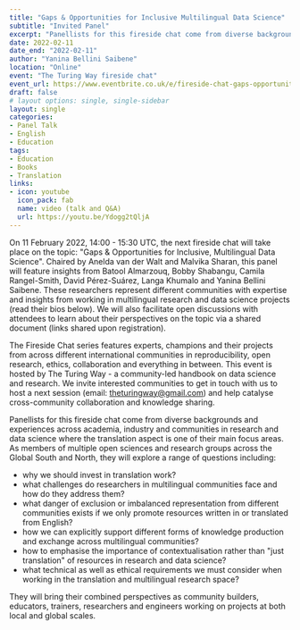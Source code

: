 ```yaml
---
title: "Gaps & Opportunities for Inclusive Multilingual Data Science"
subtitle: "Invited Panel"
excerpt: "Panellists for this fireside chat come from diverse backgrounds and experiences across academia, industry and communities in research and data science where the translation aspect is one of their main focus areas. As members of multiple open sciences and research groups across the Global South and North, they will explore a range of questions and they will bring their combined perspectives as community builders, educators, trainers, researchers and engineers working on projects at both local and global scales."
date: 2022-02-11
date_end: "2022-02-11"
author: "Yanina Bellini Saibene"
location: "Online"
event: "The Turing Way fireside chat"
event_url: https://www.eventbrite.co.uk/e/fireside-chat-gaps-opportunities-for-inclusive-multilingual-data-science-tickets-255972068347#
draft: false
# layout options: single, single-sidebar
layout: single
categories:
- Panel Talk
- English
- Education
tags:
- Education
- Books
- Translation
links:
- icon: youtube
  icon_pack: fab
  name: video (talk and Q&A)
  url: https://youtu.be/Ydogg2tQljA
---
```


On 11 February 2022, 14:00 - 15:30 UTC, the next fireside chat will take place on the topic: "Gaps & Opportunities for Inclusive, Multilingual Data Science". Chaired by Anelda van der Walt and Malvika Sharan, this panel will feature insights from Batool Almarzouq, Bobby Shabangu, Camila Rangel-Smith, David Pérez-Suárez, Langa Khumalo and Yanina Bellini Saibene. These researchers represent different communities with expertise and insights from working in multilingual research and data science projects (read their bios below). We will also facilitate open discussions with attendees to learn about their perspectives on the topic via a shared document (links shared upon registration).

The Fireside Chat series features experts, champions and their projects from across different international communities in reproducibility, open research, ethics, collaboration and everything in between. This event is hosted by The Turing Way - a community-led handbook on data science and research. We invite interested communities to get in touch with us to host a next session (email: theturingway@gmail.com) and help catalyse cross-community collaboration and knowledge sharing.

Panellists for this fireside chat come from diverse backgrounds and experiences across academia, industry and communities in research and data science where the translation aspect is one of their main focus areas. As members of multiple open sciences and research groups across the Global South and North, they will explore a range of questions including:

  * why we should invest in translation work?
  * what challenges do researchers in multilingual communities face and how do they address them?
  * what danger of exclusion or imbalanced representation from different communities exists if we only promote resources written in or translated from English?
  * how we can explicitly support different forms of knowledge production and exchange across multilingual communities?
  * how to emphasise the importance of contextualisation rather than "just translation" of resources in research and data science?
  * what technical as well as ethical requirements we must consider when working in the translation and multilingual research space?

They will bring their combined perspectives as community builders, educators, trainers, researchers and engineers working on projects at both local and global scales.
